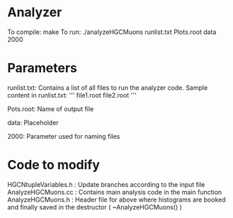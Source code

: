 # Analyzer
To compile: make
To run: ./analyzeHGCMuons runlist.txt Plots.root data 2000

# Parameters
runlist.txt: Contains a list of all files to run the analyzer code.
Sample content in runlist.txt:
'''
file1.root
file2.root
'''

Pots.root: Name of output file

data: Placeholder

2000: Parameter used for naming files

# Code to modify
HGCNtupleVariables.h : Update branches according to the input file
AnalyzeHGCMuons.cc : Contains main analysis code in the main function
AnalyzeHGCMuons.h : Header file for above where histograms are booked and finally saved in the destructor ( ~AnalyzeHGCMuons() )
